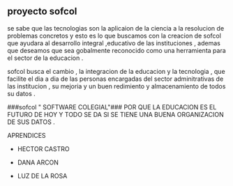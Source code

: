 ## proyecto sofcol 

se sabe que las tecnologias son la aplicaion de la ciencia a la resolucion de problemas concretos y esto es lo que buscamos 
con la creacion de sofcol que ayudara al  desarrollo integral ,educativo de las instituciones ,
ademas que deseamos que sea gobalmente reconocido como una herramienta para el sector de la educacion .

sofcol busca el cambio , la integracion de la educacion y la tecnologia , que facilite el dia a dia de las personas encargadas 
del sector adminitrativas de las institucion , su mejoria y un buen redimiento y almacenamiento de todos su datos .

###sofcol " SOFTWARE COLEGIAL"###
POR QUE LA EDUCACION ES EL FUTURO DE HOY Y TODO SE DA SI SE TIENE UNA BUENA ORGANIZACION DE SUS DATOS .

APRENDICES

* HECTOR CASTRO 


* DANA ARCON 


* LUZ DE LA ROSA 
